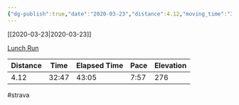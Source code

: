 ```yaml
---
{"dg-publish":true,"date":"2020-03-23","distance":4.12,"moving_time":"32:47","elapsed_time":"43:05","pace":"7:57","total_elevation_gain":276,"url":"https://www.strava.com/activities/3225199366","permalink":"/01-personal/strava/2020-03-23-lunch-run/","dgPassFrontmatter":true}
---
```



[[2020-03-23\|2020-03-23]]

[Lunch Run](https://www.strava.com/activities/3225199366)

| Distance | Time  | Elapsed Time | Pace | Elevation |
| -------- | ----- | ------------ | ---- | --------- |
| 4.12     | 32:47 | 43:05        | 7:57 | 276       |




#strava
